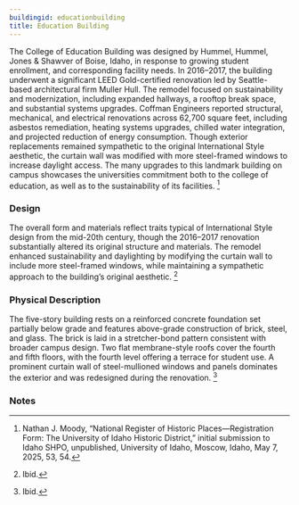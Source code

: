```yaml
---
buildingid: educationbuilding
title: Education Building
---
```


The College of Education Building was designed by Hummel, Hummel, Jones & Shawver of Boise, Idaho, in response to growing student enrollment, and corresponding facility needs. In 2016–2017, the building underwent a significant LEED Gold-certified renovation led by Seattle-based architectural firm Muller Hull. The remodel focused on sustainability and modernization, including expanded hallways, a rooftop break space, and substantial systems upgrades. Coffman Engineers reported structural, mechanical, and electrical renovations across 62,700 square feet, including asbestos remediation, heating systems upgrades, chilled water integration, and projected reduction of energy consumption. Though exterior replacements remained sympathetic to the original International Style aesthetic, the curtain wall was modified with more steel-framed windows to increase daylight access. The many upgrades to this landmark building on campus showcases the universities commitment both to the college of education, as well as to the sustainability of its facilities. [^1]

### Design

The overall form and materials reflect traits typical of International Style design from the mid-20th century, though the 2016–2017 renovation substantially altered its original structure and materials. The remodel enhanced sustainability and daylighting by modifying the curtain wall to include more steel-framed windows, while maintaining a sympathetic approach to the building’s original aesthetic. [^2]

### Physical Description

The five-story building rests on a reinforced concrete foundation set partially below grade and features above-grade construction of brick, steel, and glass. The brick is laid in a stretcher-bond pattern consistent with broader campus design. Two flat membrane-style roofs cover the fourth and fifth floors, with the fourth level offering a terrace for student use. A prominent curtain wall of steel-mullioned windows and panels dominates the exterior and was redesigned during the renovation. [^3]
 
### Notes 

[^1]: Nathan J. Moody, “National Register of Historic Places—Registration Form: The University of Idaho Historic District,” initial submission to Idaho SHPO, unpublished, University of Idaho, Moscow, Idaho, May 7, 2025, 53, 54. 
[^2]: Ibid. 
[^3]: Ibid. 